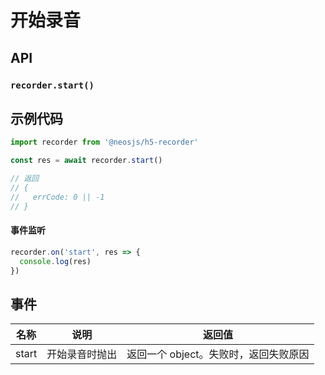 # 开始录音

## API
### `recorder.start()`
### 

## 示例代码
```js
import recorder from '@neosjs/h5-recorder'

const res = await recorder.start()

// 返回
// {
//   errCode: 0 || -1
// }
```

####  事件监听
```js
recorder.on('start', res => {
  console.log(res)
})
```

## 事件
| 名称                        | 说明                       | 返回值   |
| --------------------------- | -------------------------- | ------ |
| start | 开始录音时抛出 | 返回一个 object。失败时，返回失败原因 |
